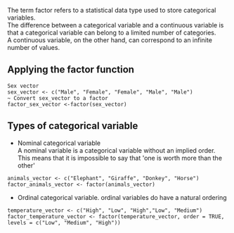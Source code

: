 The term factor refers to a statistical data type used to store categorical variables. <br>
The difference between a categorical variable and a continuous variable is that a categorical variable can belong to a limited number of categories. <br>
A continuous variable, on the other hand, can correspond to an infinite number of values.<br>
## Applying the factor function 
```
Sex vector
sex_vector <- c("Male", "Female", "Female", "Male", "Male")
~ Convert sex_vector to a factor
factor_sex_vector <-factor(sex_vector)
```
## Types of categorical variable  
- Nominal categorical variable <br>
A nominal variable is a categorical variable without an implied order. <br>
This means that it is impossible to say that 'one is worth more than the other'
```
animals_vector <- c("Elephant", "Giraffe", "Donkey", "Horse")
factor_animals_vector <- factor(animals_vector)
```
- Ordinal categorical variable.
ordinal variables do have a natural ordering
```
temperature_vector <- c("High", "Low", "High","Low", "Medium")
factor_temperature_vector <- factor(temperature_vector, order = TRUE, levels = c("Low", "Medium", "High"))
```
